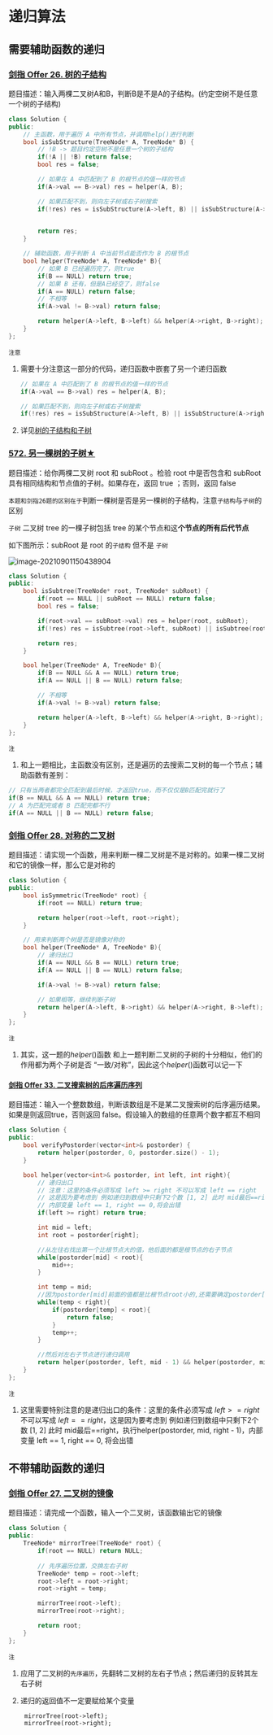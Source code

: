 # 递归算法

## 需要辅助函数的递归

### [剑指 Offer 26. 树的子结构](https://leetcode-cn.com/problems/shu-de-zi-jie-gou-lcof/)

题目描述：输入两棵二叉树A和B，判断B是不是A的子结构。(约定空树不是任意一个树的子结构)

```C++
class Solution {
public:
    // 主函数，用于遍历 A 中所有节点，并调用help()进行判断
    bool isSubStructure(TreeNode* A, TreeNode* B) {
        // !B -> 题目约定空树不是任意一个树的子结构
        if(!A || !B) return false;
        bool res = false;

        // 如果在 A 中匹配到了 B 的根节点的值一样的节点
        if(A->val == B->val) res = helper(A, B);

        // 如果匹配不到，则向左子树或右子树搜索
        if(!res) res = isSubStructure(A->left, B) || isSubStructure(A->right, B);
        

        return res;
    }

    // 辅助函数，用于判断 A 中当前节点能否作为 B 的根节点
    bool helper(TreeNode* A, TreeNode* B){
        // 如果 B 已经遍历完了，则true
        if(B == NULL) return true;
        // 如果 B 还有，但是A已经空了，则false
        if(A == NULL) return false;
        // 不相等
        if(A->val != B->val) return false;

        return helper(A->left, B->left) && helper(A->right, B->right);
    }
};
```

`注意` 

1. 需要十分注意这一部分的代码，递归函数中嵌套了另一个递归函数

   ```C++
   // 如果在 A 中匹配到了 B 的根节点的值一样的节点
   if(A->val == B->val) res = helper(A, B);
   
   // 如果匹配不到，则向左子树或右子树搜索
   if(!res) res = isSubStructure(A->left, B) || isSubStructure(A->right, B);
   ```

2. 详见[树的子结构和子树](./二叉树的处理.md)

### [572. 另一棵树的子树★](https://leetcode-cn.com/problems/subtree-of-another-tree/)

题目描述：给你两棵二叉树 root 和 subRoot 。检验 root 中是否包含和 subRoot 具有相同结构和节点值的子树。如果存在，返回 true ；否则，返回 false

`本题和剑指26题的区别在于`判断一棵树是否是另一棵树的子结构，注意`子结构`与`子树`的区别

`子树` 二叉树 tree 的一棵子树包括 tree 的某个节点和这**个节点的所有后代节点**

如下图所示：subRoot 是 root 的`子结构` 但不是 `子树`

![image-20210901150438904](递归算法.assets/image-20210901150438904-16305501498691.png)

```C++
class Solution {
public:
    bool isSubtree(TreeNode* root, TreeNode* subRoot) {
        if(root == NULL || subRoot == NULL) return false;
        bool res = false;

        if(root->val == subRoot->val) res = helper(root, subRoot);
        if(!res) res = isSubtree(root->left, subRoot) || isSubtree(root->right, subRoot);

        return res;
    }

    bool helper(TreeNode* A, TreeNode* B){
        if(B == NULL && A == NULL) return true;
        if(A == NULL || B == NULL) return false;

        // 不相等
        if(A->val != B->val) return false;

        return helper(A->left, B->left) && helper(A->right, B->right);
    }
};
```

`注` 

1. 和上一题相比，主函数没有区别，还是遍历的去搜索二叉树的每一个节点；辅助函数有差别：

```C++
// 只有当两者都完全匹配到最后时候，才返回true，而不仅仅是B匹配完就行了
if(B == NULL && A == NULL) return true;
// A 为匹配完或者 B 匹配完都不行
if(A == NULL || B == NULL) return false;
```

### [剑指 Offer 28. 对称的二叉树](https://leetcode-cn.com/problems/dui-cheng-de-er-cha-shu-lcof/)

题目描述：请实现一个函数，用来判断一棵二叉树是不是对称的。如果一棵二叉树和它的镜像一样，那么它是对称的

```C++
class Solution {
public:
    bool isSymmetric(TreeNode* root) {
        if(root == NULL) return true;

        return helper(root->left, root->right);
    }

    // 用来判断两个树是否是镜像对称的
    bool helper(TreeNode* A, TreeNode* B){
        // 递归出口
        if(A == NULL && B == NULL) return true;
        if(A == NULL || B == NULL) return false;

        if(A->val != B->val) return false;

        // 如果相等，继续判断子树
        return helper(A->left, B->right) && helper(A->right, B->left);
    }
};
```

`注`

1. 其实，这一题的$helper()$​函数 和上一题判断二叉树的子树的十分相似，他们的作用都为两个子树是否 “一致/对称”，因此这个$helper()$​函数可以记一下

#### [剑指 Offer 33. 二叉搜索树的后序遍历序列](https://leetcode-cn.com/problems/er-cha-sou-suo-shu-de-hou-xu-bian-li-xu-lie-lcof/)

题目描述：输入一个整数数组，判断该数组是不是某二叉搜索树的后序遍历结果。如果是则返回true，否则返回 false。假设输入的数组的任意两个数字都互不相同

```C++
class Solution {
public:
    bool verifyPostorder(vector<int>& postorder) {
        return helper(postorder, 0, postorder.size() - 1);
    }

    bool helper(vector<int>& postorder, int left, int right){
        // 递归出口
        // 注意：这里的条件必须写成 left >= right 不可以写成 left == right
        // 这是因为要考虑到 例如递归到数组中只剩下2个数 [1, 2] 此时 mid最后==right，执行helper(postorder, mid, right - 1)，
        // 内部变量 left == 1, right == 0,将会出错
        if(left >= right) return true;

        int mid = left;
        int root = postorder[right];

        //从左往右找出第一个比根节点大的值，他后面的都是根节点的右子节点
        while(postorder[mid] < root){
            mid++;
        }

        int temp = mid;
        //因为postorder[mid]前面的值都是比根节点root小的,还需要确定postorder[mid]后面的值都要比根节点root大
        while(temp < right){
            if(postorder[temp] < root){
                return false;
            }
            temp++;
        }

        //然后对左右子节点进行递归调用
        return helper(postorder, left, mid - 1) && helper(postorder, mid, right - 1);
    }
};
```

`注`

1. 这里需要特别注意的是递归出口的条件：这里的条件必须写成 $left >= right$ 不可以写成 $left == right$​，这是因为要考虑到 例如递归到数组中只剩下2个数 [1, 2] 此时 mid最后==right，执行helper(postorder, mid, right - 1)，内部变量 left == 1, right == 0, 将会出错







## 不带辅助函数的递归

### [剑指 Offer 27. 二叉树的镜像](https://leetcode-cn.com/problems/er-cha-shu-de-jing-xiang-lcof/)

题目描述：请完成一个函数，输入一个二叉树，该函数输出它的镜像

```C++
class Solution {
public:
    TreeNode* mirrorTree(TreeNode* root) {
        if(root == NULL) return NULL;
        
        // 先序遍历位置，交换左右子树
        TreeNode* temp = root->left;
        root->left = root->right;
        root->right = temp;

        mirrorTree(root->left);
        mirrorTree(root->right);

        return root;
    }
};
```

`注` 

1. 应用了二叉树的`先序遍历`，先翻转二叉树的左右子节点；然后递归的反转其左右子树

2. 递归的返回值不一定要赋给某个变量

        mirrorTree(root->left);
        mirrorTree(root->right);

